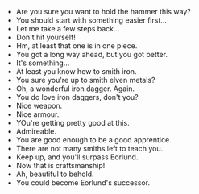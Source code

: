 - Are you sure you want to hold the hammer this way?
- You should start with something easier first...
- Let me take a few steps back...
- Don't hit yourself!
- Hm, at least that one is in one piece.
- You got a long way ahead, but you got better.
- It's something...
- At least you know how to smith iron.
- You sure you're up to smith elven metals?
- Oh, a wonderful iron dagger. Again.
- You do love iron daggers, don't you?
- Nice weapon.
- Nice armour.
- YOu're getting pretty good at this.
- Admireable.
- You are good enough to be a good apprentice.
- There are not many smiths left to teach you.
- Keep up, and you'll surpass Eorlund.
- Now that is craftsmanship!
- Ah, beautiful to behold.
- You could become Eorlund's successor.
